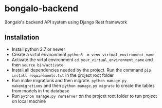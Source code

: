 # bongalo-backend

Bongalo's backend API system using Django Rest framework

## Installation
  * Install python 2.7 or newer
  * Create a virtul environment `python3 -m venv virtual_environment_name`
  * Activate the virtal environment `cd your_virtual_environment_name` and then `source bin/activate`
  * Install all dependencies needed by the project. Run the command `pip install requirements.txt` in the project root folder
  * Run make migrations and then migrate. `python manage.py makemigrations` and then `python manage.py migrate` to create the tables from models in the database
  * Run `python manage.py runserver` on the projcet root folder to run project on local machine
  
